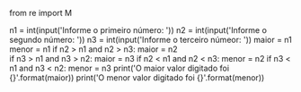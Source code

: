 from re import M


n1 = int(input('Informe o primeiro número: '))
n2 = int(input('Informe o segundo número: '))
n3 = int(input('Informe o terceiro númeor: '))
maior = n1
menor = n1
if n2 > n1 and n2 > n3:
    maior = n2  
if n3 > n1 and n3 > n2:
    maior = n3 
if n2 < n1 and n2 < n3:
    menor = n2
if n3 < n1 and n3 < n2:
    menor = n3
print('O maior valor digitado foi {}'.format(maior)) 
print('O menor valor digitado foi {}'.format(menor))                       